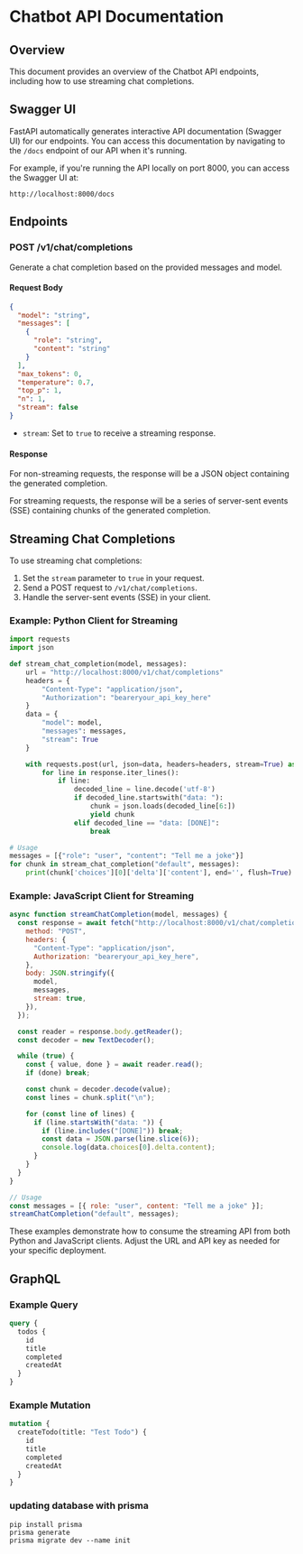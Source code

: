 # Chatbot API Documentation

## Overview

This document provides an overview of the Chatbot API endpoints, including how to use streaming chat completions.

## Swagger UI

FastAPI automatically generates interactive API documentation (Swagger UI) for our endpoints. You can access this documentation by navigating to the `/docs` endpoint of our API when it's running.

For example, if you're running the API locally on port 8000, you can access the Swagger UI at:

`http://localhost:8000/docs`

## Endpoints

### POST /v1/chat/completions

Generate a chat completion based on the provided messages and model.

#### Request Body

```json
{
  "model": "string",
  "messages": [
    {
      "role": "string",
      "content": "string"
    }
  ],
  "max_tokens": 0,
  "temperature": 0.7,
  "top_p": 1,
  "n": 1,
  "stream": false
}
```

- `stream`: Set to `true` to receive a streaming response.

#### Response

For non-streaming requests, the response will be a JSON object containing the generated completion.

For streaming requests, the response will be a series of server-sent events (SSE) containing chunks of the generated completion.

## Streaming Chat Completions

To use streaming chat completions:

1. Set the `stream` parameter to `true` in your request.
2. Send a POST request to `/v1/chat/completions`.
3. Handle the server-sent events (SSE) in your client.

### Example: Python Client for Streaming

```python
import requests
import json

def stream_chat_completion(model, messages):
    url = "http://localhost:8000/v1/chat/completions"
    headers = {
        "Content-Type": "application/json",
        "Authorization": "beareryour_api_key_here"
    }
    data = {
        "model": model,
        "messages": messages,
        "stream": True
    }

    with requests.post(url, json=data, headers=headers, stream=True) as response:
        for line in response.iter_lines():
            if line:
                decoded_line = line.decode('utf-8')
                if decoded_line.startswith("data: "):
                    chunk = json.loads(decoded_line[6:])
                    yield chunk
                elif decoded_line == "data: [DONE]":
                    break

# Usage
messages = [{"role": "user", "content": "Tell me a joke"}]
for chunk in stream_chat_completion("default", messages):
    print(chunk['choices'][0]['delta']['content'], end='', flush=True)
```

### Example: JavaScript Client for Streaming

```javascript
async function streamChatCompletion(model, messages) {
  const response = await fetch("http://localhost:8000/v1/chat/completions", {
    method: "POST",
    headers: {
      "Content-Type": "application/json",
      Authorization: "beareryour_api_key_here",
    },
    body: JSON.stringify({
      model,
      messages,
      stream: true,
    }),
  });

  const reader = response.body.getReader();
  const decoder = new TextDecoder();

  while (true) {
    const { value, done } = await reader.read();
    if (done) break;

    const chunk = decoder.decode(value);
    const lines = chunk.split("\n");

    for (const line of lines) {
      if (line.startsWith("data: ")) {
        if (line.includes("[DONE]")) break;
        const data = JSON.parse(line.slice(6));
        console.log(data.choices[0].delta.content);
      }
    }
  }
}

// Usage
const messages = [{ role: "user", content: "Tell me a joke" }];
streamChatCompletion("default", messages);
```

These examples demonstrate how to consume the streaming API from both Python and JavaScript clients. Adjust the URL and API key as needed for your specific deployment.

## GraphQL

### Example Query

```graphql
query {
  todos {
    id
    title
    completed
    createdAt
  }
}
```

### Example Mutation

```graphql
mutation {
  createTodo(title: "Test Todo") {
    id
    title
    completed
    createdAt
  }
}
```

### updating database with prisma

```
pip install prisma
prisma generate
prisma migrate dev --name init
```
